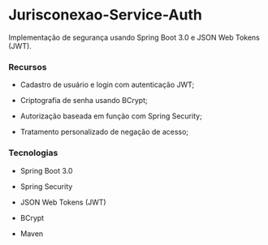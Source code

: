 # Jurisconexao-Service-Auth

Implementação de segurança usando Spring Boot 3.0 e JSON Web Tokens (JWT).

### Recursos

- Cadastro de usuário e login com autenticação JWT;

- Criptografia de senha usando BCrypt;

- Autorização baseada em função com Spring Security;

- Tratamento personalizado de negação de acesso;

### Tecnologias

- Spring Boot 3.0

- Spring Security

- JSON Web Tokens (JWT)

- BCrypt

- Maven
